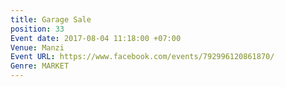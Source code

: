 ```yaml
---
title: Garage Sale
position: 33
Event date: 2017-08-04 11:18:00 +07:00
Venue: Manzi
Event URL: https://www.facebook.com/events/792996120861870/
Genre: MARKET
---
```


